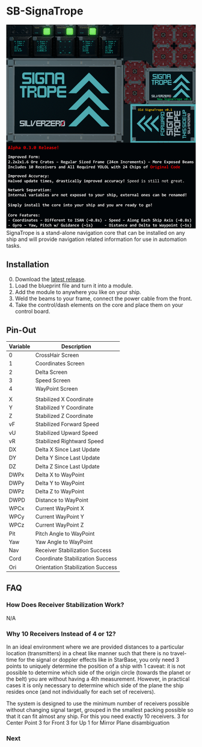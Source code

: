 # SB-SignaTrope
![Front](/image.png)
SignaTrope is a stand-alone navigation core that can be installed on any ship and will provide navigation related information for use in automation tasks.

## Installation

0) Download the [latest release](https://github.com/d6rks1lv3rz3r0/SB-SignaTrope/releases/download/v.0.1.2/SignaTrope.v0.1.2.fbe).
1) Load the blueprint file and turn it into a module.
2) Add the module to anywhere you like on your ship.
3) Weld the beams to your frame, connect the power cable from the front.
4) Take the control/dash elements on the core and place them on your control board.

## Pin-Out
| Variable  | Description |
|------|-----------------------------------|
| 0    | CrossHair Screen                  |
| 1    | Coordinates Screen                |
| 2    | Delta Screen                      |
| 3    | Speed Screen                      |
| 4    | WayPoint Screen                   |
|      |                                   |
| X    | Stabilized X Coordinate           |
| Y    | Stabilized Y Coordinate           |
| Z    | Stabilized Z Coordinate           |
| vF   | Stabilized Forward Speed          |
| vU   | Stabilized Upward Speed           |
| vR   | Stabilized Rightward Speed        |
| DX   | Delta X Since Last Update         |
| DY   | Delta Y Since Last Update         |
| DZ   | Delta Z Since Last Update         |
| DWPx | Delta X to WayPoint               |
| DWPy | Delta Y to WayPoint               |
| DWPz | Delta Z to WayPoint               |
| DWPD | Distance to WayPoint              |
| WPCx | Current WayPoint X                |
| WPCy | Current WayPoint Y                |
| WPCz | Current WayPoint Z                |
| Pit  | Pitch Angle to WayPoint           |
| Yaw  | Yaw Angle to WayPoint             |
| Nav  | Receiver Stabilization Success    |
| Cord | Coordinate Stabilization Success  |
| Ori  | Orientation Stabilization Success |

## FAQ

### How Does Receiver Stabilization Work?

N/A

### Why 10 Receivers Instead of 4 or 12?

In an ideal environment where we are provided distances to a particular location (transmitters) in a cheat like manner such that there is no travel-time for the signal or doppler effects like in StarBase, you only need 3 points to uniquely determine the position of a ship with 1 caveat: it is not possible to determine which side of the origin circle (towards the planet or the belt) you are without having a 4th measurement. However, in practical cases it is only necessary to determine which side of the plane the ship resides once (and not individually for each set of receivers).

The system is designed to use the minimum number of receivers possible without changing signal target, grouped in the smallest packing possible so that it can fit almost any ship. For this you need exactly 10 receivers. 3 for Center Point 3 for Front 3 for Up 1 for Mirror Plane disambiguation

### Next
